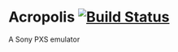 # Acropolis [![Build Status](https://travis-ci.org/acropolis-emu/acropolis.svg?branch=master)](https://travis-ci.org/acropolis-emu/acropolis)

A Sony PXS emulator
